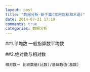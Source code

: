 ```yaml
---
layout: post
title: "数据分析-新手篇(常用指标和术语)"
date: 2014-07-21 17:19
comments: true
categories: 数据分析
---
```


##1.平均数
一般指算数平均数

##2.绝对数与相对数
```
相对数＝ 比较数值(比数)/基础数值(基数)
```
